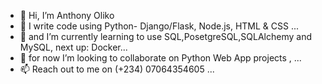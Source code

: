 - 👋 Hi, I’m Anthony Oliko
- 👀 I write code using Python- Django/Flask, Node.js, HTML & CSS ...
- 🌱 and I’m currently learning to use SQL,PosetgreSQL,SQLAlchemy and MySQL, next up: Docker...
- 💞️ for now I’m looking to collaborate on Python Web App projects , ...
- 📫 Reach out to me on (+234) 07064354605  ...

<!---
Adrianthebeloved/Adrianthebeloved is a ✨ special ✨ repository because its `README.md` (this file) appears on your GitHub profile.
You can click the Preview link to take a look at your changes.
--->
